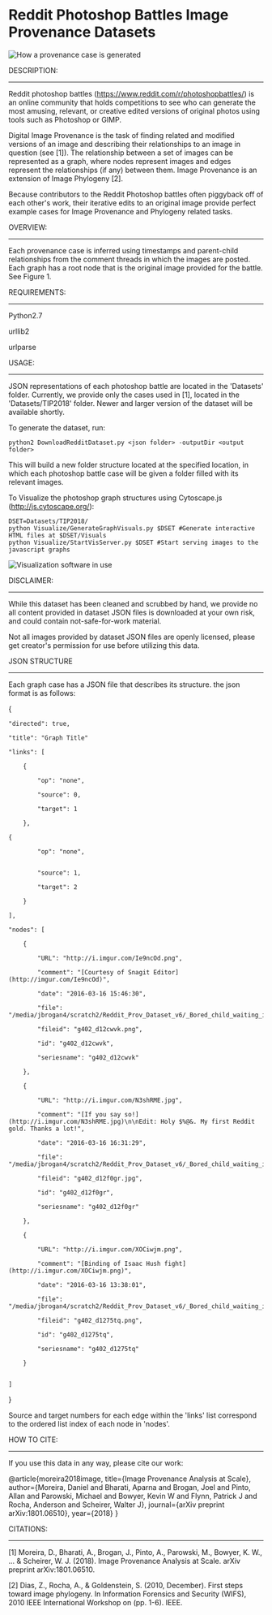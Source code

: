 # Reddit Photoshop Battles Image Provenance Datasets #

![How a provenance case is generated](figure1.png?raw=true "Figure1")

DESCRIPTION:
************
Reddit photoshop battles (https://www.reddit.com/r/photoshopbattles/) is an online community that holds competitions to see who can generate the most amusing, relevant, or creative edited versions of original photos using tools such as Photoshop or GIMP.

Digital Image Provenance is the task of finding related and modified versions of an image and describing their relationships to an image in question (see [1]). The relationship between a set of images can be represented as a graph, where nodes represent images and edges represent the relationships (if any) between them. Image Provenance is an extension of Image Phylogeny [2].

Because contributors to the Reddit Photoshop battles often piggyback off of each other's work, their iterative edits to an original image provide perfect example cases for Image Provenance and Phylogeny related tasks.

OVERVIEW:
*********
Each provenance case is inferred using timestamps and parent-child relationships from the comment threads in which the images are posted. Each graph has a root node that is the original image provided for the battle. See Figure 1.

REQUIREMENTS:
*************
Python2.7

urllib2

urlparse

USAGE:
******
JSON representations of each photoshop battle are located in the 'Datasets' folder.  Currently, we provide only the cases used in [1], located in the 'Datasets/TIP2018' folder. Newer and larger version of the dataset will be available shortly.


To generate the dataset, run:
```
python2 DownloadRedditDataset.py <json folder> -outputDir <output folder>
```

This will build a new folder structure located at the specified location, in which each photoshop battle case will be given a folder filled with its relevant images.


To Visualize the photoshop graph structures using Cytoscape.js (http://js.cytoscape.org/):
```
DSET=Datasets/TIP2018/
python Visualize/GenerateGraphVisuals.py $DSET #Generate interactive HTML files at $DSET/Visuals
python Visualize/StartVisServer.py $DSET #Start serving images to the javascript graphs
```
![Visualization software in use](diffslider.gif?raw=true "Visualize Demo")

DISCLAIMER:
***********

While this dataset has been cleaned and scrubbed by hand, we provide no all content provided in dataset JSON files is downloaded at your own risk, and could contain not-safe-for-work material.

Not all images provided by dataset JSON files are openly licensed, please get creator's permission for use before utilizing this data.

JSON STRUCTURE
**************

Each graph case has a JSON file that describes its structure. the json format is as follows:


{

    "directed": true, 

    "title": "Graph Title"

    "links": [

        {

            "op": "none", 

            "source": 0, 

            "target": 1

        },

	{

            "op": "none", 


            "source": 1, 

            "target": 2

        }

    ], 

    "nodes": [

        {

            "URL": "http://i.imgur.com/Ie9ncOd.png", 

            "comment": "[Courtesy of Snagit Editor](http://imgur.com/Ie9ncOd)", 

            "date": "2016-03-16 15:46:30", 

            "file": "/media/jbrogan4/scratch2/Reddit_Prov_Dataset_v6/_Bored_child_waiting_in_line/g402_d12cwvk.png", 

            "fileid": "g402_d12cwvk.png", 

            "id": "g402_d12cwvk", 

            "seriesname": "g402_d12cwvk"

        }, 

        {

            "URL": "http://i.imgur.com/N3shRME.jpg",
 
            "comment": "[If you say so!](http://i.imgur.com/N3shRME.jpg)\n\nEdit: Holy $%@&. My first Reddit gold. Thanks a lot!", 

            "date": "2016-03-16 16:31:29", 

            "file": "/media/jbrogan4/scratch2/Reddit_Prov_Dataset_v6/_Bored_child_waiting_in_line/g402_d12f0gr.jpg", 

            "fileid": "g402_d12f0gr.jpg", 

            "id": "g402_d12f0gr", 

            "seriesname": "g402_d12f0gr"

        }, 

        {

            "URL": "http://i.imgur.com/XOCiwjm.png", 

            "comment": "[Binding of Isaac Hush fight](http://i.imgur.com/XOCiwjm.png)", 

            "date": "2016-03-16 13:38:01", 

            "file": "/media/jbrogan4/scratch2/Reddit_Prov_Dataset_v6/_Bored_child_waiting_in_line/g402_d1275tq.png", 

            "fileid": "g402_d1275tq.png", 

            "id": "g402_d1275tq", 

            "seriesname": "g402_d1275tq"

        }


    ]

}

Source and target numbers for each edge within the 'links' list correspond to the ordered list index of each node in 'nodes'.

HOW TO CITE:
************

If you use this data in any way, please cite our work: 

@article{moreira2018image,
  title={Image Provenance Analysis at Scale},
  author={Moreira, Daniel and Bharati, Aparna and Brogan, Joel and Pinto, Allan and Parowski, Michael and Bowyer, Kevin W and Flynn, Patrick J and Rocha, Anderson and Scheirer, Walter J},
  journal={arXiv preprint arXiv:1801.06510},
  year={2018}
}

CITATIONS:
**********

[1] Moreira, D., Bharati, A., Brogan, J., Pinto, A., Parowski, M., Bowyer, K. W., ... & Scheirer, W. J. (2018). Image Provenance Analysis at Scale. arXiv preprint arXiv:1801.06510.

[2] Dias, Z., Rocha, A., & Goldenstein, S. (2010, December). First steps toward image phylogeny. In Information Forensics and Security (WIFS), 2010 IEEE International Workshop on (pp. 1-6). IEEE.
